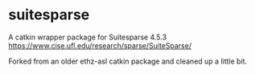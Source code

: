 suitesparse
===========

A catkin wrapper package for Suitesparse 4.5.3 https://www.cise.ufl.edu/research/sparse/SuiteSparse/

Forked from an older ethz-asl catkin package and cleaned up a little bit.
